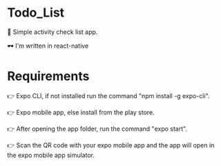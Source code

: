 # Todo_List
🐆 Simple activity check list app.

🕶️ I'm written in react-native

# Requirements
👉 Expo CLI, if not installed run the command "npm install -g expo-cli".

👉 Expo mobile app, else install from the play store.

👉 After opening the app folder, run the command "expo start".

👉 Scan the QR code with your expo mobile app and the app will open in the expo mobile app simulator.
